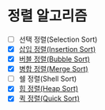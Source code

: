 # 정렬 알고리즘

- [ ] 선택 정렬(Selection Sort) 
- [x] [삽입 정렬(Insertion Sort)](insertion-sort.mp4)
- [x] [버블 정렬(Bubble Sort)](bubble-sort.md)
- [x] [병합 정렬(Merge Sort)](merge-sort.md)
- [ ] 쉘 정렬(Shell Sort) 
- [x] [힙 정렬(Heap Sort)](heap-sort.md)
- [x] [퀵 정렬(Quick Sort)](quick-sort.md)
